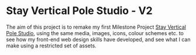 # Stay Vertical Pole Studio - V2
The aim of this project is to remake my first Milestone Project [Stay Vertical Pole Studio](https://github.com/lmw95/stayverticalpolestudio), using the same media, images, icons, colour schemes etc. to see how my front-end web design skills have developed, and see what I can make using a restricted set of assets.